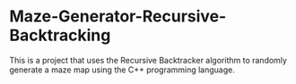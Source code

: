 # Maze-Generator-Recursive-Backtracking
 This is a project that uses the Recursive Backtracker algorithm to randomly generate a maze map using the C++ programming language.
